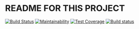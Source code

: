 # README FOR THIS PROJECT

[![Build Status](https://travis-ci.org/ezecollins2/postgres_node.svg?branch=master)](https://travis-ci.org/ezecollins2/postgres_node)
[![Maintainability](https://api.codeclimate.com/v1/badges/fe479a0a2eb5d913ba98/maintainability)](https://codeclimate.com/github/ezecollins2/postgres_node/maintainability) [![Test Coverage](https://api.codeclimate.com/v1/badges/fe479a0a2eb5d913ba98/test_coverage)](https://codeclimate.com/github/ezecollins2/postgres_node/test_coverage)
[![Build status](https://ci.appveyor.com/api/projects/status/k4omx2n1b9s7nkam?svg=true)](https://ci.appveyor.com/project/ezecollins2/postgres-node)
